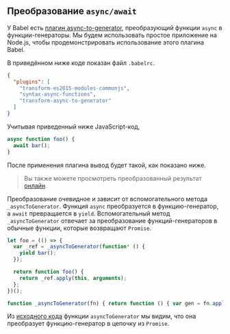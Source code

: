 ## Преобразование `async/await`

У Babel есть [плагин async-to-generator](https://babeljs.io/docs/plugins/transform-async-to-generator/), преобразующий функции `async` в функции-генераторы. Мы будем использовать простое приложение на Node.js, чтобы продемонстрировать использование этого плагина Babel.

В приведённом ниже коде показан файл `.babelrc`.

```json
{
  "plugins": [
    "transform-es2015-modules-commonjs",
    "syntax-async-functions",
    "transform-async-to-generator"
  ]
}
```

Учитывая приведенный ниже JavaScript-код,

```js
async function foo() {
  await bar();
}
```

После применения плагина вывод будет такой, как показано ниже. 

> Вы также можете просмотреть преобразованный результат [онлайн](https://babeljs.io/repl#?babili=false&browsers=&build=&builtIns=false&spec=false&loose=false&code_lz=IYZwngdgxgBAZgV2gFwJYHsL3egFAShgG8AoGGYAd2FWRgCNgAnAgbhIF8g&debug=false&forceAllTransforms=false&shippedProposals=false&circleciRepo=&evaluate=false&fileSize=false&sourceType=module&lineWrap=true&presets=stage-2&prettier=false&targets=&version=6.26.0&envVersion=).

Преобразование очевидное и зависит от вспомогательного метода `_asyncToGenerator`. Функция `async` преобразуется в функцию-генератор, а `await` превращается в `yield`. Вспомогательный метод `_asyncToGenerator` отвечает за преобразование функций-генераторов в обычные функции, которые возвращают `Promise`.


```js
let foo = (() => {
  var _ref = _asyncToGenerator(function* () {
    yield bar();
  });

  return function foo() {
    return _ref.apply(this, arguments);
  };
})();

function _asyncToGenerator(fn) { return function () { var gen = fn.apply(this, arguments); return new Promise(function (resolve, reject) { function step(key, arg) { try { var info = gen[key](arg); var value = info.value; } catch (error) { reject(error); return; } if (info.done) { resolve(value); } else { return Promise.resolve(value).then(function (value) { step("next", value); }, function (err) { step("throw", err); }); } } return step("next"); }); }; }
```

Из [исходного кода](https://github.com/babel/babel/blob/master/packages/babel-helpers/src/helpers.js#L240) функции `asyncToGenerator` мы видим, что она преобразует функцию-генератор в цепочку из `Promise`.

